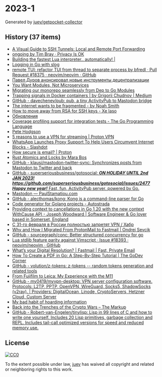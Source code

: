 # 2023-1

Generated by [juev/getpocket-collector](https://github.com/juev/getpocket-collector)

## History (37 items)

- [A Visual Guide to SSH Tunnels: Local and Remote Port Forwarding](https://iximiuz.com/en/posts/ssh-tunnels/)
- [ongoing by Tim Bray · Privacy Is OK](https://www.tbray.org/ongoing/When/202x/2022/12/29/Privacy-is-OK)
- [Building the fastest Lua interpreter.. automatically! |](https://sillycross.github.io/2022/11/22/2022-11-22/)
- [Logging in Go with slog](https://thedevelopercafe.com/articles/logging-in-go-with-slog-a7bb489755c2)
- [remote TUI: refactor TUI from thread to separate process by bfredl · Pull Request #18375 · neovim/neovim · GitHub](https://github.com/neovim/neovim/pull/18375)
- [Павел Дуров анонсировал новые инструменты децентрализации](https://kod.ru/paviel-durov-anons-decentralization)
- [You Want Modules, Not Microservices](http://blogs.newardassociates.com/blog/2023/you-want-modules-not-microservices.html)
- [Migrating our monorepo seamlessly from Dep to Go Modules](https://monzo.com/blog/2022/09/29/migrating-our-monorepo-seamlessly-from-dep-to-go-modules/)
- [Trapping signals in Docker containers | by Grigorii Chudnov | Medium](https://medium.com/@gchudnov/trapping-signals-in-docker-containers-7a57fdda7d86)
- [GitHub - davecheney/pub: pub, a tiny ActivityPub to Mastodon bridge](https://github.com/davecheney/pub)
- [The internet wants to be fragmented - by Noah Smith](https://www.noahpinion.blog/p/the-internet-wants-to-be-fragmented)
- [How to move away from RSA for SSH keys - Xe Iaso](https://xeiaso.net/blog/move-away-rsa-ssh/)
- [Обновления](https://grishaev.me/no-update/)
- [Coverage profiling support for integration tests - The Go Programming Language](https://go.dev/doc/build-cover)
- [Pete Hodgson](https://blog.thepete.net/blog/2019/05/10/6-practices-for-effective-pull-requests/)
- [5 reasons to use a VPN for streaming | Proton VPN](https://protonvpn.com/blog/reasons-to-use-vpn-for-streaming/)
- [WhatsApp Launches Proxy Support To Help Users Circumvent Internet Blocks - Slashdot](https://yro.slashdot.org/story/23/01/05/168248/whatsapp-launches-proxy-support-to-help-users-circumvent-internet-blocks)
- [How secure is email? | Proton](https://proton.me/blog/how-secure-is-email)
- [Rust Atomics and Locks by Mara Bos](https://marabos.nl/atomics/)
- [GitHub - klausi/mastodon-twitter-sync: Synchronizes posts from Mastodon to Twitter and back](https://github.com/klausi/mastodon-twitter-sync)
- [GitHub - superseriousbusiness/gotosocial: ***ON HOLIDAY UNTIL 2nd JAN 2023! https://github.com/superseriousbusiness/gotosocial/issues/2477 Happy new year!*** Fast, fun, ActivityPub server, powered by Go.](https://github.com/superseriousbusiness/gotosocial)
- [Mastodon — PaulStamatiou.com](https://paulstamatiou.com/mastodon/)
- [GitHub - alecthomas/kong: Kong is a command-line parser for Go](https://github.com/alecthomas/kong)
- [Code generator for Golang projects - Autostrada](https://autostrada.dev)
- [Providing context to cancellations in Go 1.20 with the new context WithCause API - Joseph Woodward | Software Engineer & Go lover based in Somerset, England](https://josephwoodward.co.uk/2023/01/context-cancellation-cause-with-cancel-cause)
- [С 31-го февраля в России полностью запретят VPN / Хабр](https://habr.com/ru/companies/amnezia/articles/709108/)
- [Why and How I Migrated From ProtonMail to Fastmail | Ondrej Sevcik](https://ondrejsevcik.com/blog/migrating-from-protonmail-to-fastmail)
- [GitHub - sourcegraph/conc: Better structured concurrency for go](https://github.com/sourcegraph/conc)
- [Lua stdlib feature parity against Vimscript · Issue #18393 · neovim/neovim · GitHub](https://github.com/neovim/neovim/issues/18393)
- [What’s your Digital Resolution? | Fastmail | Fast, Private Email](https://www.fastmail.com/blog/digital-resolution-2023/)
- [How To Create a PDF in Go: A Step-By-Step Tutorial | The GoDev Corner](https://medium.com/the-godev-corner/how-to-create-a-pdf-in-go-157355429a94)
- [GitHub - volution/z-tokens: z-tokens -- random tokens generation and related tools](https://github.com/volution/z-tokens)
- [From Fujifilm to Leica: My Experience with the M11](https://arslan.io/2023/01/06/from-fujifilm-to-leica-my-experience-with-the-m11/)
- [GitHub - my0419/myvpn-desktop: VPN server configuration software. Protocols: L2TP, PPTP, OpenVPN, WireGuard, Socks5, ShadowSocks (v2ray). | Providers: DigitalOcean, Linode, CryptoServers, Hetzner Cloud, Custom Server](https://github.com/my0419/myvpn-desktop)
- [My bad habit of hoarding information](https://andreisurugiu.com/blog/bad-habit)
- [Back into the Trenches of the Crypto Wars – The Markup](https://themarkup.org/hello-world/2023/01/07/back-into-the-trenches-of-the-crypto-wars)
- [GitHub - Robert-van-Engelen/tinylisp: Lisp in 99 lines of C and how to write one yourself. Includes 20 Lisp primitives, garbage collection and REPL. Includes tail-call optimized versions for speed and reduced memory use.](https://github.com/Robert-van-Engelen/tinylisp)

## License

[![CC0](https://mirrors.creativecommons.org/presskit/buttons/88x31/svg/cc-zero.svg)](https://creativecommons.org/publicdomain/zero/1.0/)

To the extent possible under law, [juev](https://github.com/juev) has waived all copyright and related or neighboring rights to this work.
